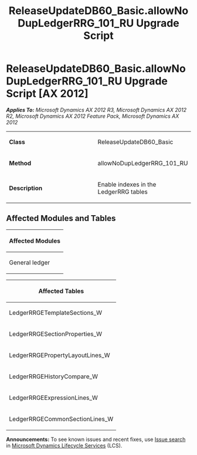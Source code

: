 ﻿---
title: ReleaseUpdateDB60_Basic.allowNoDupLedgerRRG_101_RU Upgrade Script
TOCTitle: ReleaseUpdateDB60_Basic.allowNoDupLedgerRRG_101_RU Upgrade Script
ms:assetid: b06c9db2-b86e-08e2-1701-ae3954c827bd
ms:mtpsurl: https://msdn.microsoft.com/en-us/library/JJ686607(v=AX.60)
ms:contentKeyID: 49710561
ms.date: 05/18/2015
mtps_version: v=AX.60
---

# ReleaseUpdateDB60\_Basic.allowNoDupLedgerRRG\_101\_RU Upgrade Script [AX 2012]


_**Applies To:** Microsoft Dynamics AX 2012 R3, Microsoft Dynamics AX 2012 R2, Microsoft Dynamics AX 2012 Feature Pack, Microsoft Dynamics AX 2012_

<table>
<colgroup>
<col style="width: 50%" />
<col style="width: 50%" />
</colgroup>
<tbody>
<tr class="odd">
<td><p><strong>Class</strong></p></td>
<td><p>ReleaseUpdateDB60_Basic</p></td>
</tr>
<tr class="even">
<td><p><strong>Method</strong></p></td>
<td><p>allowNoDupLedgerRRG_101_RU</p></td>
</tr>
<tr class="odd">
<td><p><strong>Description</strong></p></td>
<td><p>Enable indexes in the LedgerRRG tables</p></td>
</tr>
</tbody>
</table>


## Affected Modules and Tables

<table>
<colgroup>
<col style="width: 100%" />
</colgroup>
<thead>
<tr class="header">
<th><p>Affected Modules</p></th>
</tr>
</thead>
<tbody>
<tr class="odd">
<td><p>General ledger</p></td>
</tr>
</tbody>
</table>


<table>
<colgroup>
<col style="width: 100%" />
</colgroup>
<thead>
<tr class="header">
<th><p>Affected Tables</p></th>
</tr>
</thead>
<tbody>
<tr class="odd">
<td><p>LedgerRRGETemplateSections_W</p></td>
</tr>
<tr class="even">
<td><p>LedgerRRGESectionProperties_W</p></td>
</tr>
<tr class="odd">
<td><p>LedgerRRGEPropertyLayoutLines_W</p></td>
</tr>
<tr class="even">
<td><p>LedgerRRGEHistoryCompare_W</p></td>
</tr>
<tr class="odd">
<td><p>LedgerRRGEExpressionLines_W</p></td>
</tr>
<tr class="even">
<td><p>LedgerRRGECommonSectionLines_W</p></td>
</tr>
</tbody>
</table>

  
**Announcements:** To see known issues and recent fixes, use [Issue search](http://go.microsoft.com/fwlink/?linkid=389258) in [Microsoft Dynamics Lifecycle Services](http://go.microsoft.com/fwlink/?linkid=306505) (LCS).

